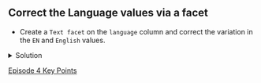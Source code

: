 ## Correct the Language values via a facet

- Create a <code>Text facet</code> on the <code>language</code> column and correct the variation in the <code>EN</code> and <code>English</code> values.

<details>
  <summary>
Solution
  </summary>

  <ol>
    <li>Create a Text facet on the Language column</li>
    <li>Notice that there is both EN and English</li>
    <li>Put the mouse over the English value</li>
    <li>Click Edit</li>
    <li>Type EN and click Apply</li>
    <li>See how the Language facet updates</li>
  </ol>
  </details>
  
  [Episode 4 Key Points](episode4_kp.md)

